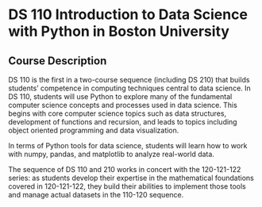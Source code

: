 # DS 110 Introduction to Data Science with Python in Boston University

## Course Description

DS 110 is the first in a two-course sequence (including DS 210) that builds students’ competence in computing techniques central to data science.
In DS 110, students will use Python to explore many of the fundamental computer science concepts and processes used in data science. This begins with core computer science topics such as data structures, development of functions and recursion, and leads to topics including object oriented programming and data visualization.

In terms of Python tools for data science, students will learn how to work with numpy, pandas, and matplotlib to analyze real-world data.

The sequence of DS 110 and 210 works in concert with the 120-121-122 series: as students develop their expertise in the mathematical foundations covered in 120-121-122, they build their abilities to implement those tools and manage actual datasets in the 110-120 sequence.

